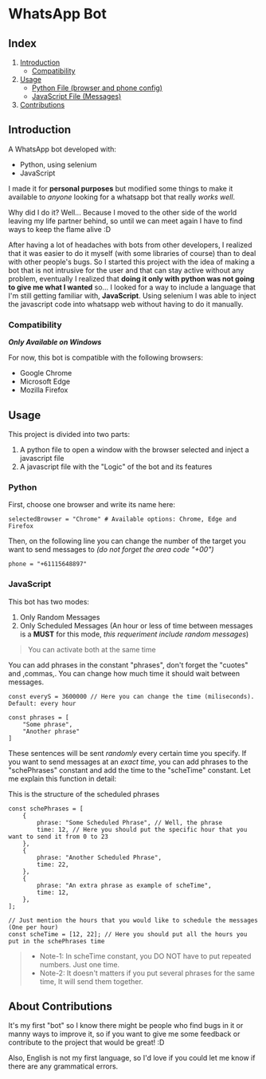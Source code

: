 # WhatsApp Bot

## Index

1. [Introduction](#introduction)
   - [Compatibility](#compatibility)
2. [Usage](#usage)
   - [Python File (browser and phone config)](#python)
   - [JavaScript File (Messages)](#javascript)
3. [Contributions](#about-contributions)

## Introduction

A WhatsApp bot developed with:

- Python, using selenium
- JavaScript

I made it for **personal purposes** but modified some things to make it available to _anyone_ looking for a whatsapp bot that really _works well_.

Why did I do it? Well... Because I moved to the other side of the world leaving my life partner behind, so until we can meet again I have to find ways to keep the flame alive :D

After having a lot of headaches with bots from other developers, I realized that it was easier to do it myself (with some libraries of course) than to deal with other people's bugs. So I started this project with the idea of making a bot that is not intrusive for the user and that can stay active without any problem, eventually I realized that **doing it only with python was not going to give me what I wanted** so... I looked for a way to include a language that I'm still getting familiar with, **JavaScript**. Using selenium I was able to inject the javascript code into whatsapp web without having to do it manually.

### Compatibility

**_Only Available on Windows_**

For now, this bot is compatible with the following browsers:

- Google Chrome
- Microsoft Edge
- Mozilla Firefox

## Usage

This project is divided into two parts:

1. A python file to open a window with the browser selected and inject a javascript file
2. A javascript file with the "Logic" of the bot and its features

### Python

First, choose one browser and write its name here:

    selectedBrowser = "Chrome" # Available options: Chrome, Edge and Firefox

Then, on the following line you can change the number of the target you want to send messages to _(do not forget the area code "+00")_

    phone = "+61115648897"

### JavaScript

This bot has two modes:

1. Only Random Messages
2. Only Scheduled Messages (An hour or less of time between messages is a **MUST** for this mode, _this requeriment include random messages_)

> You can activate both at the same time

You can add phrases in the constant "phrases", don't forget the "cuotes" and ,commas,. You can change how much time it should wait between messages.

    const everyS = 3600000 // Here you can change the time (miliseconds). Default: every hour

    const phrases = [
        "Some phrase",
        "Another phrase"
    ]

These sentences will be sent _randomly_ every certain time you specify. If you want to send messages at an _exact time_, you can add phrases to the "schePhrases" constant and add the time to the "scheTime" constant. Let me explain this function in detail:

This is the structure of the scheduled phrases

    const schePhrases = [
        {
            phrase: "Some Scheduled Phrase", // Well, the phrase
            time: 12, // Here you should put the specific hour that you want to send it from 0 to 23
        },
        {
            phrase: "Another Scheduled Phrase",
            time: 22,
        },
        {
            phrase: "An extra phrase as example of scheTime",
            time: 12,
        },
    ];

    // Just mention the hours that you would like to schedule the messages (One per hour)
    const scheTime = [12, 22]; // Here you should put all the hours you put in the schePhrases time

> - Note-1: In scheTime constant, you DO NOT have to put repeated numbers. Just one time.
> - Note-2: It doesn't matters if you put several phrases for the same time, It will send them together.

## About Contributions

It's my first "bot" so I know there might be people who find bugs in it or manny ways to improve it, so if you want to give me some feedback or contribute to the project that would be great! :D

Also, English is not my first language, so I'd love if you could let me know if there are any grammatical errors.
